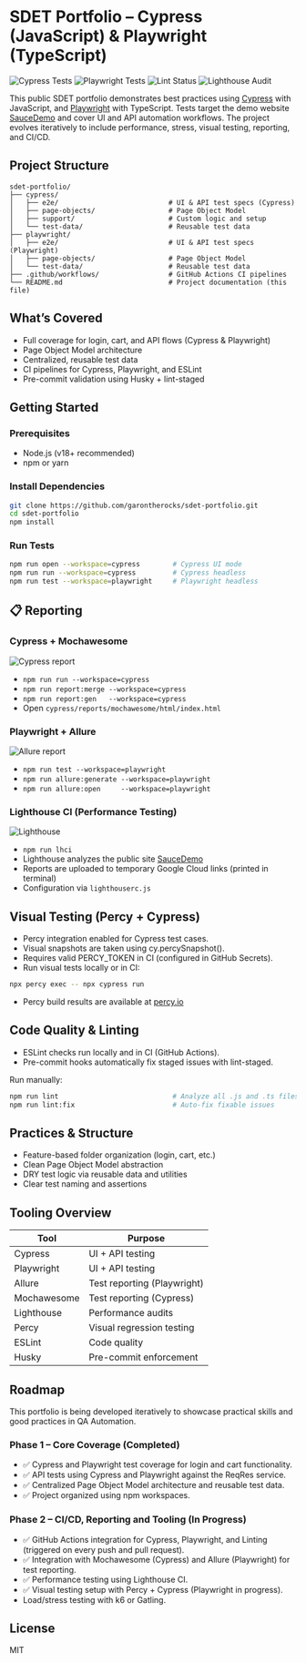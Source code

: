 # SDET Portfolio – Cypress (JavaScript) & Playwright (TypeScript)

![Cypress Tests](https://github.com/garontherocks/sdet-portfolio/actions/workflows/cypress-tests.yml/badge.svg)
![Playwright Tests](https://github.com/garontherocks/sdet-portfolio/actions/workflows/playwright-tests.yml/badge.svg)
![Lint Status](https://github.com/garontherocks/sdet-portfolio/actions/workflows/lint.yml/badge.svg)
![Lighthouse Audit](https://github.com/garontherocks/sdet-portfolio/actions/workflows/lighthouse.yml/badge.svg)

This public SDET portfolio demonstrates best practices using [Cypress](https://www.cypress.io/) with JavaScript, and [Playwright](https://playwright.dev/) with TypeScript. Tests target the demo website [SauceDemo](https://www.saucedemo.com/) and cover UI and API automation workflows. The project evolves iteratively to include performance, stress, visual testing, reporting, and CI/CD.

## Project Structure

```
sdet-portfolio/
├── cypress/
│   ├── e2e/                           # UI & API test specs (Cypress)
│   ├── page-objects/                  # Page Object Model
│   ├── support/                       # Custom logic and setup
│   └── test-data/                     # Reusable test data
├── playwright/
│   ├── e2e/                           # UI & API test specs (Playwright)
│   ├── page-objects/                  # Page Object Model
│   └── test-data/                     # Reusable test data
├── .github/workflows/                 # GitHub Actions CI pipelines
└── README.md                          # Project documentation (this file)
```

## What’s Covered

- Full coverage for login, cart, and API flows (Cypress & Playwright)
- Page Object Model architecture
- Centralized, reusable test data
- CI pipelines for Cypress, Playwright, and ESLint
- Pre-commit validation using Husky + lint-staged

## Getting Started

### Prerequisites

- Node.js (v18+ recommended)
- npm or yarn

### Install Dependencies

```bash
git clone https://github.com/garontherocks/sdet-portfolio.git
cd sdet-portfolio
npm install
```

### Run Tests

```bash
npm run open --workspace=cypress        # Cypress UI mode
npm run run --workspace=cypress         # Cypress headless
npm run test --workspace=playwright     # Playwright headless
```

## 📋 Reporting

### Cypress + Mochawesome
![Cypress report](https://img.shields.io/badge/report-mochawesome-blue)

- `npm run run --workspace=cypress`  
- `npm run report:merge --workspace=cypress`  
- `npm run report:gen   --workspace=cypress`  
- Open `cypress/reports/mochawesome/html/index.html`

### Playwright + Allure
![Allure report](https://img.shields.io/badge/report-allure-red)

- `npm run test --workspace=playwright`  
- `npm run allure:generate --workspace=playwright`  
- `npm run allure:open     --workspace=playwright`  

### Lighthouse CI (Performance Testing)
![Lighthouse](https://img.shields.io/badge/report-lighthouse-yellow)

- `npm run lhci`  
- Lighthouse analyzes the public site [SauceDemo](https://www.saucedemo.com)  
- Reports are uploaded to temporary Google Cloud links (printed in terminal)  
- Configuration via `lighthouserc.js`

## Visual Testing (Percy + Cypress)

- Percy integration enabled for Cypress test cases.
- Visual snapshots are taken using cy.percySnapshot().
- Requires valid PERCY_TOKEN in CI (configured in GitHub Secrets).
- Run visual tests locally or in CI:

```bash
npx percy exec -- npx cypress run
```

- Percy build results are available at [percy.io](https://percy.io)

## Code Quality & Linting

- ESLint checks run locally and in CI (GitHub Actions).
- Pre-commit hooks automatically fix staged issues with lint-staged.

Run manually:

```bash
npm run lint                            # Analyze all .js and .ts files
npm run lint:fix                        # Auto-fix fixable issues
```

## Practices & Structure

- Feature-based folder organization (login, cart, etc.)
- Clean Page Object Model abstraction
- DRY test logic via reusable data and utilities
- Clear test naming and assertions

## Tooling Overview

| Tool        | Purpose                     |
|-------------|-----------------------------|
| Cypress     | UI + API testing            |
| Playwright  | UI + API testing            |
| Allure      | Test reporting (Playwright) |
| Mochawesome | Test reporting (Cypress)    |
| Lighthouse  | Performance audits          |
| Percy       | Visual regression testing   |
| ESLint      | Code quality                |
| Husky       | Pre-commit enforcement      |

## Roadmap

This portfolio is being developed iteratively to showcase practical skills and good practices in QA Automation.

### Phase 1 – Core Coverage (Completed)

- ✅ Cypress and Playwright test coverage for login and cart functionality.
- ✅ API tests using Cypress and Playwright against the ReqRes service.
- ✅ Centralized Page Object Model architecture and reusable test data.
- ✅ Project organized using npm workspaces.

### Phase 2 – CI/CD, Reporting and Tooling (In Progress)

- ✅ GitHub Actions integration for Cypress, Playwright, and Linting (triggered on every push and pull request).
- ✅ Integration with Mochawesome (Cypress) and Allure (Playwright) for test reporting.
- ✅ Performance testing using Lighthouse CI.
- ✅ Visual testing setup with Percy + Cypress (Playwright in progress).
- Load/stress testing with k6 or Gatling.

## License

MIT

